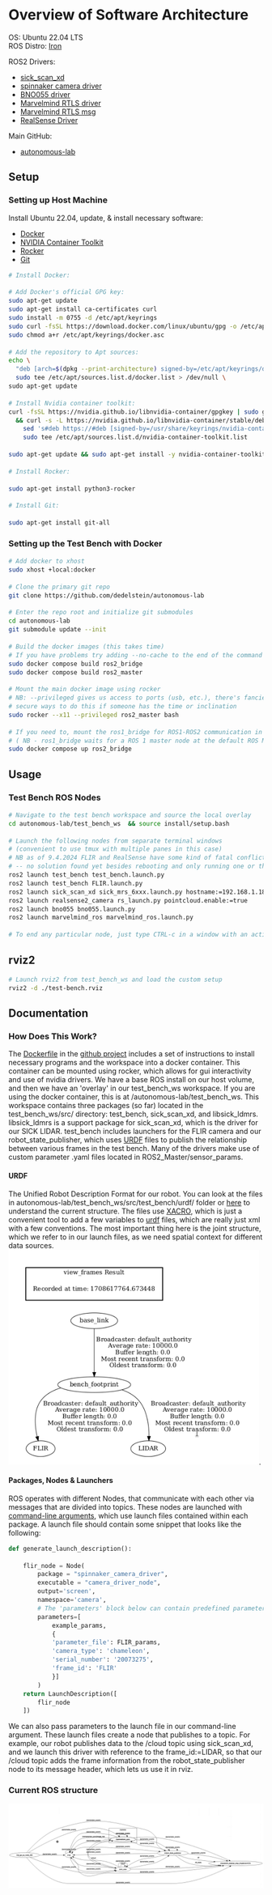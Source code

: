 # Overview of Software Architecture

OS: Ubuntu 22.04 LTS  
ROS Distro: [Iron](https://docs.ros.org/en/iron/Releases/Release-Iron-Irwini.html)  
  
ROS2 Drivers:  
 - [sick_scan_xd](https://github.com/SICKAG/sick_scan_xd/)  
 - [spinnaker camera driver](https://index.ros.org/p/spinnaker_camera_driver/)  
 - [BNO055 driver](https://github.com/flynneva/bno055)
 - [Marvelmind RTLS driver](https://github.com/MarvelmindRobotics/marvelmind_ros2_upstream)
 - [Marvelmind RTLS msg](https://github.com/MarvelmindRobotics/marvelmind_ros2_msgs_upstream)
 - [RealSense Driver](https://github.com/IntelRealSense/realsense-ros)

Main GitHub:  
 - [autonomous-lab](https://github.com/dedelstein/autonomous-lab)

## Setup
### Setting up Host Machine

Install Ubuntu 22.04, update, & install necessary software:  
 - [Docker](https://docs.docker.com/engine/install/ubuntu/)  
 - [NVIDIA Container Toolkit](https://docs.nvidia.com/datacenter/cloud-native/container-toolkit/latest/install-guide.html)  
 - [Rocker](https://github.com/osrf/rocker)  
 - [Git](https://github.com/git-guides/install-git)


```bash
# Install Docker:

# Add Docker's official GPG key:
sudo apt-get update
sudo apt-get install ca-certificates curl
sudo install -m 0755 -d /etc/apt/keyrings
sudo curl -fsSL https://download.docker.com/linux/ubuntu/gpg -o /etc/apt/keyrings/docker.asc
sudo chmod a+r /etc/apt/keyrings/docker.asc

# Add the repository to Apt sources:
echo \
  "deb [arch=$(dpkg --print-architecture) signed-by=/etc/apt/keyrings/docker.asc] https://download.docker.com/linux/ubuntu $(. /etc/os-release && echo "$VERSION_CODENAME") stable" | \
  sudo tee /etc/apt/sources.list.d/docker.list > /dev/null \
sudo apt-get update

# Install Nvidia container toolkit:
curl -fsSL https://nvidia.github.io/libnvidia-container/gpgkey | sudo gpg --dearmor -o /usr/share/keyrings/nvidia-container-toolkit-keyring.gpg \
  && curl -s -L https://nvidia.github.io/libnvidia-container/stable/deb/nvidia-container-toolkit.list | \
    sed 's#deb https://#deb [signed-by=/usr/share/keyrings/nvidia-container-toolkit-keyring.gpg] https://#g' | \
    sudo tee /etc/apt/sources.list.d/nvidia-container-toolkit.list

sudo apt-get update && sudo apt-get install -y nvidia-container-toolkit

# Install Rocker:

sudo apt-get install python3-rocker

# Install Git:

sudo apt-get install git-all
```

### Setting up the Test Bench with Docker
```bash
# Add docker to xhost
sudo xhost +local:docker

# Clone the primary git repo
git clone https://github.com/dedelstein/autonomous-lab

# Enter the repo root and initialize git submodules
cd autonomous-lab
git submodule update --init

# Build the docker images (this takes time)
# If you have problems try adding --no-cache to the end of the command
sudo docker compose build ros2_bridge
sudo docker compose build ros2_master

# Mount the main docker image using rocker
# NB: --privileged gives us access to ports (usb, etc.), there's fancier and more
# secure ways to do this if someone has the time or inclination
sudo rocker --x11 --privileged ros2_master bash

# If you need to, mount the ros1_bridge for ROS1-ROS2 communication in a separate terminal window
# ( NB - ros1_bridge waits for a ROS 1 master node at the default ROS Master URI http://localhost:11311 )
sudo docker compose up ros2_bridge
```

## Usage

### Test Bench ROS Nodes
```bash
# Navigate to the test bench workspace and source the local overlay
cd autonomous-lab/test_bench_ws  && source install/setup.bash

# Launch the following nodes from separate terminal windows
# (convenient to use tmux with multiple panes in this case)
# NB as of 9.4.2024 FLIR and RealSense have some kind of fatal conflict
# -- no solution found yet besides rebooting and only running one or the other
ros2 launch test_bench test_bench.launch.py
ros2 launch test_bench FLIR.launch.py
ros2 launch sick_scan_xd sick_mrs_6xxx.launch.py hostname:=192.168.1.18 frame_id:=LIDAR
ros2 launch realsense2_camera rs_launch.py pointcloud.enable:=true
ros2 launch bno055 bno055.launch.py
ros2 launch marvelmind_ros marvelmind_ros.launch.py

# To end any particular node, just type CTRL-c in a window with an active node
```

## rviz2
```bash
# Launch rviz2 from test_bench_ws and load the custom setup
rviz2 -d ./test-bench.rviz
```

## Documentation

### How Does This Work?

The [Dockerfile](https://github.com/dedelstein/autonomous-lab/blob/main/Dockerfile) in the [github project](https://github.com/dedelstein/autonomous-lab) includes a set of instructions to install necessary programs and the workspace into a docker container.  This container can be mounted using rocker, which allows for gui interactivity and use of nvidia drivers.  We have a base ROS install on our host volume, and then we have an 'overlay' in our test_bench_ws workspace.  If you are using the docker container, this is at /autonomous-lab/test_bench_ws.  This workspace contains three packages (so far) located in the test_bench_ws/src/ directory: test_bench, sick_scan_xd, and libsick_ldmrs.  libsick_ldmrs is a support package for sick_scan_xd, which is the driver for our SICK LIDAR.  test_bench includes launchers for the FLIR camera and our robot_state_publisher, which uses [URDF](#urdf) files to publish the relationship between various frames in the test bench.  Many of the drivers make use of custom parameter .yaml files located in ROS2_Master/sensor_params.

#### URDF

The Unified Robot Description Format for our robot.  You can look at the files in autonomous-lab/test_bench_ws/src/test_bench/urdf/ folder or [here](https://github.com/dedelstein/autonomous-lab/tree/main/test_bench_ws/src/test_bench/urdf) to understand the current structure.  The files use [XACRO](https://docs.ros.org/en/iron/Tutorials/Intermediate/URDF/Using-Xacro-to-Clean-Up-a-URDF-File.html), which is just a convenient tool to add a few variables to [urdf](https://docs.ros.org/en/iron/Tutorials/Intermediate/URDF/Building-a-Visual-Robot-Model-with-URDF-from-Scratch.html) files, which are really just xml with a few conventions.  The most important thing here is the joint structure, which we refer to in our launch files, as we need spatial context for different data sources.  ![alt text](https://raw.githubusercontent.com/dedelstein/autonomous-lab/main/docs/images/tf_diag.png "TF2 frame diagram").  

#### Packages, Nodes & Launchers

ROS operates with different Nodes, that communicate with each other via messages that are divided into topics.  These nodes are launched with [command-line arguments](#test-bench-ros-nodes), which use launch files contained within each package.  A launch file should contain some snippet that looks like the following:
```python
def generate_launch_description():

    flir_node = Node(
        package = "spinnaker_camera_driver",
        executable = "camera_driver_node",
        output='screen',
        namespace='camera',
        # The 'parameters' block below can contain predefined parameters for the node to be launched
        parameters=[
            example_params,
            {
            'parameter_file': FLIR_params,
            'camera_type': 'chameleon',
            'serial_number': '20073275',
            'frame_id': 'FLIR'
            }]
        )
    return LaunchDescription([
        flir_node
    ])
```
We can also pass parameters to the launch file in our command-line argument.  These launch files create a node that publishes to a topic.  For example, our robot publishes data to the /cloud topic using sick_scan_xd, and we launch this driver with reference to the frame_id:=LIDAR, so that our /cloud topic adds the frame information from the robot_state_publisher node to its message header, which lets us use it in rviz.

### Current ROS structure
![alt text](https://raw.githubusercontent.com/dedelstein/autonomous-lab/main/docs/images/rqt_graph_26_2_2024.png "rqt_graph diagram")
